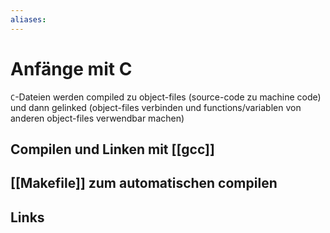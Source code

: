 ```yaml
---
aliases: 
---
```

# Anfänge mit C 
`C`-Dateien werden compiled zu object-files (source-code zu machine code) und dann gelinked (object-files verbinden und functions/variablen von anderen object-files verwendbar machen)
## Compilen und Linken mit [[gcc]]
## [[Makefile]] zum automatischen compilen
## Links